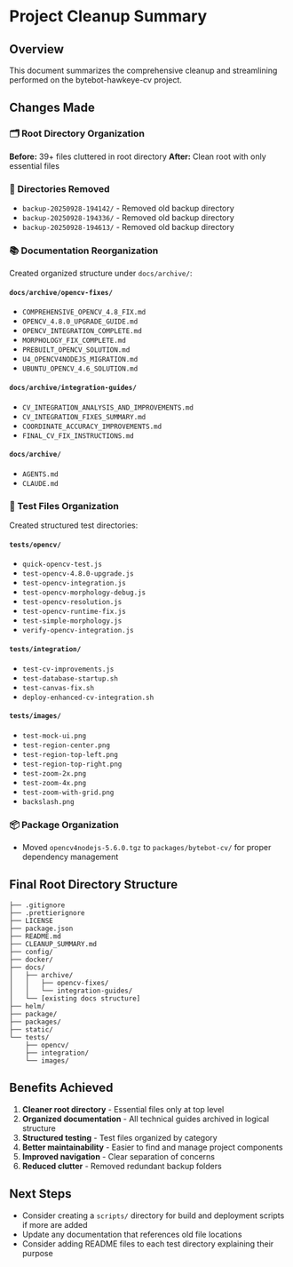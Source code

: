 # Project Cleanup Summary

## Overview
This document summarizes the comprehensive cleanup and streamlining performed on the bytebot-hawkeye-cv project.

## Changes Made

### 🗂️ Root Directory Organization
**Before:** 39+ files cluttered in root directory
**After:** Clean root with only essential files

### 📁 Directories Removed
- `backup-20250928-194142/` - Removed old backup directory
- `backup-20250928-194336/` - Removed old backup directory  
- `backup-20250928-194613/` - Removed old backup directory

### 📚 Documentation Reorganization
Created organized structure under `docs/archive/`:

#### `docs/archive/opencv-fixes/`
- `COMPREHENSIVE_OPENCV_4.8_FIX.md`
- `OPENCV_4.8.0_UPGRADE_GUIDE.md`
- `OPENCV_INTEGRATION_COMPLETE.md`
- `MORPHOLOGY_FIX_COMPLETE.md`
- `PREBUILT_OPENCV_SOLUTION.md`
- `U4_OPENCV4NODEJS_MIGRATION.md`
- `UBUNTU_OPENCV_4.6_SOLUTION.md`

#### `docs/archive/integration-guides/`
- `CV_INTEGRATION_ANALYSIS_AND_IMPROVEMENTS.md`
- `CV_INTEGRATION_FIXES_SUMMARY.md`
- `COORDINATE_ACCURACY_IMPROVEMENTS.md`
- `FINAL_CV_FIX_INSTRUCTIONS.md`

#### `docs/archive/`
- `AGENTS.md`
- `CLAUDE.md`

### 🧪 Test Files Organization
Created structured test directories:

#### `tests/opencv/`
- `quick-opencv-test.js`
- `test-opencv-4.8.0-upgrade.js`
- `test-opencv-integration.js`
- `test-opencv-morphology-debug.js`
- `test-opencv-resolution.js`
- `test-opencv-runtime-fix.js`
- `test-simple-morphology.js`
- `verify-opencv-integration.js`

#### `tests/integration/`
- `test-cv-improvements.js`
- `test-database-startup.sh`
- `test-canvas-fix.sh`
- `deploy-enhanced-cv-integration.sh`

#### `tests/images/`
- `test-mock-ui.png`
- `test-region-center.png`
- `test-region-top-left.png`
- `test-region-top-right.png`
- `test-zoom-2x.png`
- `test-zoom-4x.png`
- `test-zoom-with-grid.png`
- `backslash.png`

### 📦 Package Organization
- Moved `opencv4nodejs-5.6.0.tgz` to `packages/bytebot-cv/` for proper dependency management

## Final Root Directory Structure
```
├── .gitignore
├── .prettierignore
├── LICENSE
├── package.json
├── README.md
├── CLEANUP_SUMMARY.md
├── config/
├── docker/
├── docs/
│   ├── archive/
│   │   ├── opencv-fixes/
│   │   └── integration-guides/
│   └── [existing docs structure]
├── helm/
├── package/
├── packages/
├── static/
└── tests/
    ├── opencv/
    ├── integration/
    └── images/
```

## Benefits Achieved
1. **Cleaner root directory** - Essential files only at top level
2. **Organized documentation** - All technical guides archived in logical structure
3. **Structured testing** - Test files organized by category
4. **Better maintainability** - Easier to find and manage project components
5. **Improved navigation** - Clear separation of concerns
6. **Reduced clutter** - Removed redundant backup folders

## Next Steps
- Consider creating a `scripts/` directory for build and deployment scripts if more are added
- Update any documentation that references old file locations
- Consider adding README files to each test directory explaining their purpose
